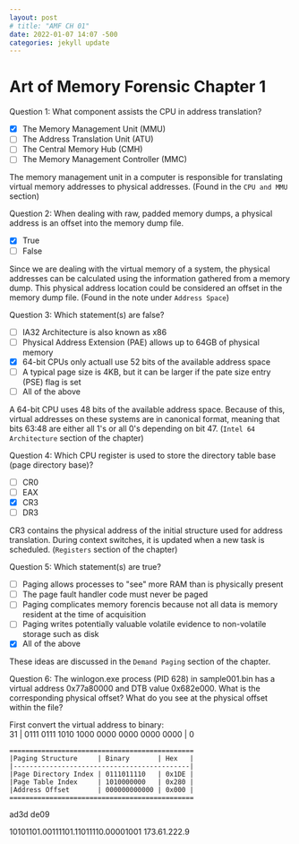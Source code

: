 ```yaml
---
layout: post
# title: "AMF CH 01"
date: 2022-01-07 14:07 -500
categories: jekyll update
---
```


# Art of Memory Forensic Chapter 1

Question 1: What component assists the CPU in address translation?
- [x] The Memory Management Unit (MMU)
- [ ] The Address Translation Unit (ATU)
- [ ] The Central Memory Hub (CMH)
- [ ] The Memory Management Controller (MMC)

The memory management unit in a computer is responsible for translating virtual memory addresses to physical addresses. (Found in the `CPU and MMU` section)  

Question 2: When dealing with raw, padded memory dumps, a physical address is an offset into the memory dump file.
- [x] True
- [ ] False

Since we are dealing with the virtual memory of a system, the physical addresses can be calculated using the information gathered from a memory dump. This physical address location could be considered an offset in the memory dump file. (Found in the note under `Address Space`)  

Question 3: Which statement(s) are false?
- [ ] IA32 Architecture is also known as x86
- [ ] Physical Address Extension (PAE) allows up to 64GB of physical memory
- [x] 64-bit CPUs only actuall use 52 bits of the available address space
- [ ] A typical page size is 4KB, but it can be larger if the pate size entry (PSE) flag is set
- [ ] All of the above

A 64-bit CPU uses 48 bits of the available address space. Because of this, virtual addresses on these systems are in canonical format, meaning that bits 63:48 are either all 1's or all 0's depending on bit 47. (`Intel 64 Architecture` section of the chapter)  

Question 4: Which CPU register is used to store the directory table base (page directory base)?
- [ ] CR0
- [ ] EAX
- [x] CR3
- [ ] DR3

CR3 contains the physical address of the initial structure used for address translation. During context switches, it is updated when a new task is scheduled. (`Registers` section of the chapter)  

Question 5: Which statement(s) are true?
- [ ] Paging allows processes to "see" more RAM than is physically present
- [ ] The page fault handler code must never be paged
- [ ] Paging complicates memory forencis because not all data is memory resident at the time of acquisition
- [ ] Paging writes potentially valuable volatile evidence to non-volatile storage such as disk
- [x] All of the above

These ideas are discussed in the `Demand Paging` section of the chapter.

Question 6: The winlogon.exe process (PID 628) in sample001.bin has a virtual address 0x77a80000 and DTB value 0x682e000. What is the corresponding physical offset? What do you see at the physical offset within the file?  

First convert the virtual address to binary:   
31 | 0111 0111 1010 1000 0000 0000 0000 0000 | 0

```
==============================================
|Paging Structure     | Binary       | Hex   |
|--------------------------------------------|
|Page Directory Index | 0111011110   | 0x1DE |
|Page Table Index     | 1010000000   | 0x280 |
|Address Offset       | 000000000000 | 0x000 |
==============================================
```

ad3d de09

10101101.00111101.11011110.00001001
173.61.222.9